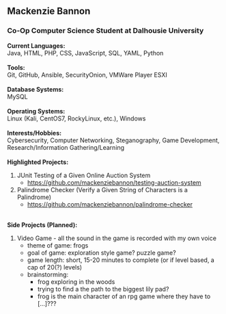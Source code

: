 ## Mackenzie Bannon </br>
### Co-Op Computer Science Student at Dalhousie University </br>
**Current Languages:** </br>
  Java, HTML, PHP, CSS, JavaScript, SQL, YAML, Python </br>
  </br>
**Tools:** </br> 
  Git, GitHub, Ansible, SecurityOnion, VMWare Player ESXI </br>
  </br>
**Database Systems:** </br>
  MySQL </br>
  </br>
**Operating Systems:** </br>
  Linux (Kali, CentOS7, RockyLinux, etc.), Windows </br>
  </br>
**Interests/Hobbies:** </br>
  Cybersecurity, Computer Networking, Steganography, Game Development, Research/Information Gathering/Learning </br>
  </br>
**Highlighted Projects:** </br> 
1. JUnit Testing of a Given Online Auction System </br>
   - https://github.com/mackenziebannon/testing-auction-system </br>
2. Palindrome Checker (Verify a Given String of Characters is a Palindrome) </br>
   - https://github.com/mackenziebannon/palindrome-checker 
   </br>
**Side Projects (Planned):** </br>
1. Video Game - all the sound in the game is recorded with my own voice
   - theme of game: frogs
   - goal of game: exploration style game? puzzle game? 
   - game length: short, 15-20 minutes to complete (or if level based, a cap of 20(?) levels)
   - brainstorming:
     - frog exploring in the woods
     - trying to find a the path to the biggest lily pad?
     - frog is the main character of an rpg game where they have to [...]???
